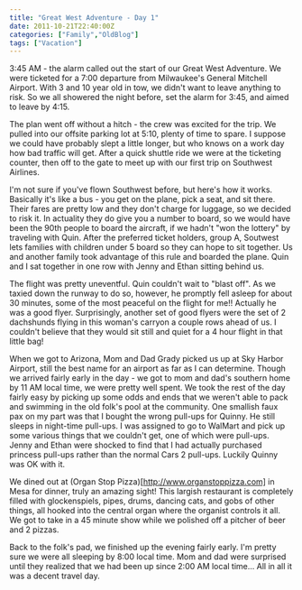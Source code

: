 ```yaml
---
title: "Great West Adventure - Day 1"
date: 2011-10-21T22:40:00Z
categories: ["Family","OldBlog"]
tags: ["Vacation"]
---
```


3:45 AM - the alarm called out the start of our Great West Adventure. We were ticketed for a 7:00 departure from Milwaukee's General Mitchell Airport. With 3 and 10 year old in tow, we didn't want to leave anything to risk. So we all showered the night before, set the alarm for 3:45, and aimed to leave by 4:15.

The plan went off without a hitch - the crew was excited for the trip. We pulled into our offsite parking lot at 5:10, plenty of time to spare. I suppose we could have probably slept a little longer, but who knows on a work day how bad traffic will get. After a quick shuttle ride we were at the ticketing counter, then off to the gate to meet up with our first trip on Southwest Airlines.

I'm not sure if you've flown Southwest before, but here's how it works. Basically it's like a bus - you get on the plane, pick a seat, and sit there. Their fares are pretty low and they don't charge for luggage, so we decided to risk it. In actuality they do give you a number to board, so we would have been the 90th people to board the aircraft, if we hadn't "won the lottery" by traveling with Quin. After the preferred ticket holders, group A, Soutwest lets families with children under 5 board so they can hope to sit together. Us and another family took advantage of this rule and boarded the plane. Quin and I sat together in one row with Jenny and Ethan sitting behind us.

The flight was pretty uneventful. Quin couldn't wait to "blast off". As we taxied down the runway to do so, however, he promptly fell asleep for about 30 minutes, some of the most peaceful on the flight for me!! Actually he was a good flyer. Surprisingly, another set of good flyers were the set of 2 dachshunds flying in this woman's carryon a couple rows ahead of us. I couldn't believe that they would sit still and quiet for a 4 hour flight in that little bag!

When we got to Arizona, Mom and Dad Grady picked us up at Sky Harbor Airport, still the best name for an airport as far as I can determine. Though we arrived fairly early in the day - we got to mom and dad's southern home by 11 AM local time, we were pretty well spent. We took the rest of the day fairly easy by picking up some odds and ends that we weren't able to pack and swimming in the old folk's pool at the community. One smallish faux pax on my part was that I bought the wrong pull-ups for Quinny. He still sleeps in night-time pull-ups. I was assigned to go to WalMart and pick up some various things that we couldn't get, one of which were pull-ups. Jenny and Ethan were shocked to find that I had actually purchased princess pull-ups rather than the normal Cars 2 pull-ups. Luckily Quinny was OK with it.

We dined out at (Organ Stop Pizza)[http://www.organstoppizza.com] in Mesa for dinner, truly an amazing sight! This largish restaurant is completely filled with glockenspiels, pipes, drums, dancing cats, and gobs of other things, all hooked into the central organ where the organist controls it all. We got to take in a 45 minute show while we polished off a pitcher of beer and 2 pizzas.

Back to the folk's pad, we finished up the evening fairly early. I'm pretty sure we were all sleeping by 8:00 local time. Mom and dad were surprised until they realized that we had been up since 2:00 AM local time... All in all it was a decent travel day.
